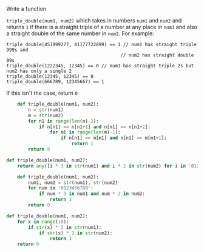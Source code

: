 Write a function

```triple_double(num1, num2)```
which takes in numbers ```num1``` and ```num2``` and returns ```1``` if there is a straight triple of a number at any place in ```num1``` and also a straight double of the same number in ```num2```.
For example:
```
triple_double(451999277, 41177722899) == 1 // num1 has straight triple 999s and 
                                          // num2 has straight double 99s
triple_double(1222345, 12345) == 0 // num1 has straight triple 2s but num2 has only a single 2
triple_double(12345, 12345) == 0
triple_double(666789, 12345667) == 1
```
If this isn't the case, return ```0```

```python
    def triple_double(num1, num2):
        n = str(num1)
        m = str(num2)
        for n1 in range(len(n)-2):
            if n[n1] == n[n1+1] and n[n1] == n[n1+2]:
                for m1 in range(len(m)-1):
                    if n[n1] == m[m1] and n[n1] == m[m1+1]:
                        return 1
        return 0
```
```python
def triple_double(num1, num2):
    return any([i * 3 in str(num1) and i * 2 in str(num2) for i in '0123456789'])
```
```python
    def triple_double(num1, num2):
        num1, num2 = str(num1), str(num2)
        for num in '0123456789':
            if num * 3 in num1 and num * 2 in num2:
                return 1
        return 0
```        
```python
def triple_double(num1, num2):
    for x in range(10):
        if str(x) * 3 in str(num1):
            if str(x) * 2 in str(num2):
                return 1
    return 0

```
